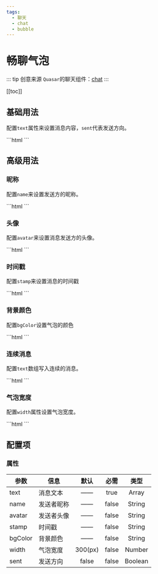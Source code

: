 ```yaml
---
tags:
  - 聊天
  - chat
  - bubble
---
```


# 畅聊气泡

::: tip 创意来源
`Quasar`的聊天组件：[chat](http://www.quasarchs.com/vue-components/chat)
:::

[[toc]]

## 基础用法

配置`text`属性来设置消息内容，`sent`代表发送方向。

<com-show>
  ```html
  <com-show>
    <ct-chatbox :text="['早上好']"></ct-chatbox>
    <ct-chatbox sent :text="['早上好呀']"></ct-chatbox>
    <ct-chatbox :text="['祝你这一天过的愉快]"></ct-chatbox>
  </com-show>
  ```
  <template v-slot:show>
    <ct-chatbox :text="['早上好']"></ct-chatbox>
    <ct-chatbox sent :text="['早上好呀']"></ct-chatbox>
    <ct-chatbox :text="['祝你这一天过的愉快']"></ct-chatbox>
  </template>
</com-show>

## 高级用法

### 昵称

配置`name`来设置发送方的昵称。

<com-show>
  ```html
  <ct-chatbox
    :text="['早上好呀']"
    name="Gypsophlia"
    avatar="https://avatars.githubusercontent.com/u/54534553?v=4"
  ></ct-chatbox>
  <ct-chatbox
    sent
    :text="['嘿，早上好']"
    name="Gypsophlia"
    avatar="https://avatars.githubusercontent.com/u/54534553?v=4"
  ></ct-chatbox>
  <ct-chatbox
    :text="['祝你拥有愉快的一天！']"
    name="Gypsophlia"
    avatar="https://avatars.githubusercontent.com/u/54534553?v=4"
  ></ct-chatbox>
  ```
  <template v-slot:show>
    <ct-chatbox
      :text="['早上好呀']"
      name="Gypsophlia"
    ></ct-chatbox>
    <ct-chatbox 
      sent 
      :text="['嘿，早上好']"
      name="Gypsophlia"
    ></ct-chatbox>
    <ct-chatbox
      :text="['祝你拥有愉快的一天！']"
      name="Gypsophlia"
    ></ct-chatbox>
  </template>
</com-show>

### 头像

配置`avatar`来设置消息发送方的头像。

<com-show>
  ```html
  <ct-chatbox
    :text="['早上好呀']"
    avatar="https://avatars.githubusercontent.com/u/54534553?v=4"
  ></ct-chatbox>
  <ct-chatbox
    sent
    :text="['嘿，早上好']"
    avatar="https://avatars.githubusercontent.com/u/54534553?v=4"
  ></ct-chatbox>
  <ct-chatbox
    :text="['祝你拥有愉快的一天！']"
    avatar="https://avatars.githubusercontent.com/u/54534553?v=4"
  ></ct-chatbox>
  ```
  <template v-slot:show>  
    <ct-chatbox
      :text="['早上好呀']"
      avatar="https://avatars.githubusercontent.com/u/54534553?v=4"
    ></ct-chatbox>
    <ct-chatbox
      sent
      :text="['嘿，早上好']"
      avatar="https://avatars.githubusercontent.com/u/54534553?v=4"
    ></ct-chatbox>
    <ct-chatbox
      :text="['祝你拥有愉快的一天！']"
      avatar="https://avatars.githubusercontent.com/u/54534553?v=4"
    ></ct-chatbox>
  </template>
</com-show>

### 时间戳

配置`stamp`来设置消息的时间戳

<com-show>
  ```html
  <ct-chatbox :text="['早上好呀']" stamp="3 minutes ago"></ct-chatbox>
  <ct-chatbox sent :text="['嘿，早上好']" stamp="4 minutes ago"></ct-chatbox>
  <ct-chatbox :text="['祝你拥有愉快的一天！']" stamp="4 minutes ago"></ct-chatbox>
  ```
  <template v-slot:show>  
    <ct-chatbox
      :text="['早上好呀']"
      stamp="3 minutes ago"
    ></ct-chatbox>
    <ct-chatbox
      sent
      :text="['嘿，早上好']"
      stamp="4 minutes ago"
    ></ct-chatbox>
    <ct-chatbox
      :text="['祝你拥有愉快的一天！']"
      stamp="4 minutes ago"
    ></ct-chatbox>
  </template>
</com-show>

### 背景颜色

配置`bgColor`设置气泡的颜色

<com-show>
  ```html
  <ct-chatbox
    :text="['早上好呀']"
    name="Gypsophlia"
    stamp="3 minutes ago"
    avatar="https://avatars.githubusercontent.com/u/54534553?v=4"
    bgColor="skyblue"
  ></ct-chatbox>
  <ct-chatbox
    sent
    :text="['嘿，早上好']"
    name="Gypsophlia"
    stamp="4 minutes ago"
    avatar="https://avatars.githubusercontent.com/u/54534553?v=4"
    bgColor="#ecb959"
  ></ct-chatbox>
  <ct-chatbox
    :text="['祝你拥有愉快的一天！']"
    name="Gypsophlia"
    stamp="4 minutes ago"
    avatar="https://avatars.githubusercontent.com/u/54534553?v=4"
    bgColor="#3dbf6c"
  ></ct-chatbox>
  ```
  <template v-slot:show>  
    <ct-chatbox
      :text="['早上好呀']"
      name="Gypsophlia"
      stamp="3 minutes ago"
      avatar="https://avatars.githubusercontent.com/u/54534553?v=4"
      bgColor="skyblue"
    ></ct-chatbox>
    <ct-chatbox
      sent
      :text="['嘿，早上好']"
      name="Gypsophlia"
      stamp="4 minutes ago"
      avatar="https://avatars.githubusercontent.com/u/54534553?v=4"
      bgColor="#ecb959"
    ></ct-chatbox>
    <ct-chatbox
      :text="['祝你拥有愉快的一天！']"
      name="Gypsophlia"
      stamp="4 minutes ago"
      avatar="https://avatars.githubusercontent.com/u/54534553?v=4"
      bgColor="#3dbf6c"
    ></ct-chatbox>
  </template>
</com-show>

### 连续消息

配置`text`数组写入连续的消息。

<com-show>
  ```html
  <ct-chatbox :text="['早上好呀']"></ct-chatbox>
  <ct-chatbox sent :text="[
    '早上好呀', 
    '如果我见不到你的话',
    '那就祝你中午好，晚上好，并且晚安'
    ]"></ct-chatbox>
  <ct-chatbox :text="['哈哈，好的']"></ct-chatbox>
  ```
  <template v-slot:show>
    <ct-chatbox :text="['早上好呀']"></ct-chatbox>
    <ct-chatbox sent :text="[
      '早上好呀', 
      '如果我见不到你的话',
      '那就祝你中午好，晚上好，并且晚安'
      ]"></ct-chatbox>
    <ct-chatbox :text="['哈哈，好的']"></ct-chatbox>
  </template>
</com-show>

### 气泡宽度

配置`width`属性设置气泡宽度。

<com-show>
  ```html
  <ct-chatbox :width="400" :text="[
    '谁让你读了这么多书，又知道了双水村以外还有个大世界……如果从小你就在这个天地里日出而作，日落而息，那你现在就会和众乡亲抱同一理想： \
    经过几年的辛劳，像大哥一样娶个满意的媳妇，生个胖儿子，加上你的体魄，会成为一名出色的庄稼人。不幸的是，你知道的太多了，思考的太多了，\
    因此才有了这种不能为周围人所理解的苦恼。'
  ]"></ct-chatbox>
  <ct-chatbox sent :text="['而我认为这种苦恼并不是一种不幸。']"></ct-chatbox>
  ```
  <template v-slot:show>
    <ct-chatbox :width="400" :text="[
      '谁让你读了这么多书，又知道了双水村以外还有个大世界……如果从小你就在这个天地里日出而作，日落而息，那你现在就会和众乡亲抱同一理想：\
      经过几年的辛劳，像大哥一样娶个满意的媳妇，生个胖儿子，加上你的体魄，会成为一名出色的庄稼人。不幸的是，你知道的太多了，思考的太多了，\
      因此才有了这种不能为周围人所理解的苦恼。'
    ]"></ct-chatbox>
    <ct-chatbox sent :text="['而我认为这种苦恼并不是一种不幸。']"></ct-chatbox>
  </template>
</com-show>

## 配置项

### 属性

| 参数    | 信息       |  默认   | 必需  |  类型   |
| ------- | ---------- | :-----: | :---: | :-----: |
| text    | 消息文本   |   ——    | true  |  Array  |
| name    | 发送者昵称 |   ——    | false | String  |
| avatar  | 发送者头像 |   ——    | false | String  |
| stamp   | 时间戳     |   ——    | false | String  |
| bgColor | 背景颜色   |   ——    | false | String  |
| width   | 气泡宽度   | 300(px) | false | Number  |
| sent    | 发送方向   |  false  | false | Boolean |
